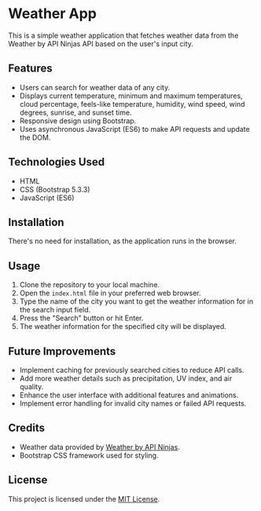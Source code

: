 # Weather App

This is a simple weather application that fetches weather data from the Weather by API Ninjas API based on the user's input city.

## Features

- Users can search for weather data of any city.
- Displays current temperature, minimum and maximum temperatures, cloud percentage, feels-like temperature, humidity, wind speed, wind degrees, sunrise, and sunset time.
- Responsive design using Bootstrap.
- Uses asynchronous JavaScript (ES6) to make API requests and update the DOM.

## Technologies Used

- HTML
- CSS (Bootstrap 5.3.3)
- JavaScript (ES6)

## Installation

There's no need for installation, as the application runs in the browser.

## Usage

1. Clone the repository to your local machine.
2. Open the `index.html` file in your preferred web browser.
3. Type the name of the city you want to get the weather information for in the search input field.
4. Press the "Search" button or hit Enter.
5. The weather information for the specified city will be displayed.


## Future Improvements

- Implement caching for previously searched cities to reduce API calls.
- Add more weather details such as precipitation, UV index, and air quality.
- Enhance the user interface with additional features and animations.
- Implement error handling for invalid city names or failed API requests.

## Credits

- Weather data provided by [Weather by API Ninjas](https://rapidapi.com/community/api/weather-by-api-ninjas).
- Bootstrap CSS framework used for styling.

## License

This project is licensed under the [MIT License](LICENSE).
